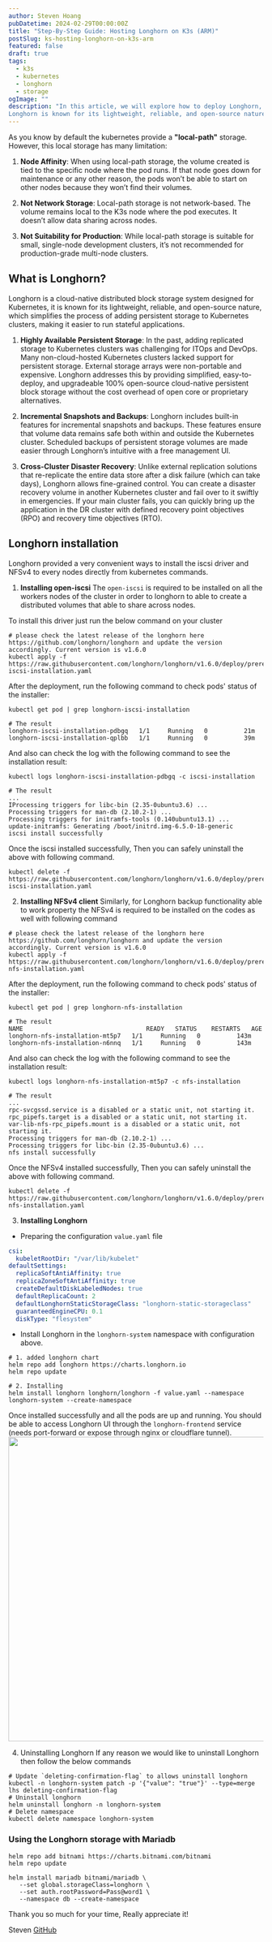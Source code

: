 ```yaml
---
author: Steven Hoang
pubDatetime: 2024-02-29T00:00:00Z
title: "Step-By-Step Guide: Hosting Longhorn on K3s (ARM)"
postSlug: ks-hosting-longhorn-on-k3s-arm
featured: false
draft: true
tags:
  - k3s
  - kubernetes
  - longhorn
  - storage
ogImage: ""
description: "In this article, we will explore how to deploy Longhorn, a cloud-native distributed block storage system designed for Kubernetes on our K3s (ARM). 
Longhorn is known for its lightweight, reliable, and open-source nature, which simplifies the process of adding persistent storage to Kubernetes clusters, making it easier to run stateful applications."
---
```


As you know by default the kubernetes provide a **"local-path"** storage. However, this local storage has many limitation:

1. **Node Affinity**: When using local-path storage, the volume created is tied to the specific node where the pod runs.
   If that node goes down for maintenance or any other reason, the pods won’t be able to start on other nodes because they won’t find their volumes.

2. **Not Network Storage**: Local-path storage is not network-based. The volume remains local to the K3s node where the pod executes.
   It doesn’t allow data sharing across nodes.

3. **Not Suitability for Production**: While local-path storage is suitable for small, single-node development clusters,
   it’s not recommended for production-grade multi-node clusters.

## What is Longhorn?

Longhorn is a cloud-native distributed block storage system designed for Kubernetes, it is known for its lightweight, reliable, and open-source nature,
which simplifies the process of adding persistent storage to Kubernetes clusters, making it easier to run stateful applications.

1. **Highly Available Persistent Storage**: In the past, adding replicated storage to Kubernetes clusters was challenging for ITOps and DevOps.
   Many non-cloud-hosted Kubernetes clusters lacked support for persistent storage. External storage arrays were non-portable and expensive.
   Longhorn addresses this by providing simplified, easy-to-deploy,
   and upgradeable 100% open-source cloud-native persistent block storage without the cost overhead of open core or proprietary alternatives.

2. **Incremental Snapshots and Backups**: Longhorn includes built-in features for incremental snapshots and backups.
   These features ensure that volume data remains safe both within and outside the Kubernetes cluster.
   Scheduled backups of persistent storage volumes are made easier through Longhorn’s intuitive with a free management UI.

3. **Cross-Cluster Disaster Recovery**: Unlike external replication solutions that re-replicate the entire data store after a disk failure (which can take days),
   Longhorn allows fine-grained control. You can create a disaster recovery volume in another Kubernetes cluster and fail over to it swiftly in emergencies.
   If your main cluster fails, you can quickly bring up the application in the DR cluster with defined recovery point objectives (RPO) and recovery time objectives (RTO).

## Longhorn installation

Longhorn provided a very convenient ways to install the iscsi driver and NFSv4 to every nodes directly from kubernetes commands.

1. **Installing open-iscsi**
   The `open-iscsi` is required to be installed on all the workers nodes of the cluster in order to longhorn to able to create a distributed volumes that able to share across nodes.

To install this driver just run the below command on your cluster

```shell
# please check the latest release of the longhorn here https://github.com/longhorn/longhorn and update the version accordingly. Current version is v1.6.0
kubectl apply -f https://raw.githubusercontent.com/longhorn/longhorn/v1.6.0/deploy/prerequisite/longhorn-iscsi-installation.yaml
```

After the deployment, run the following command to check pods' status of the installer:

```shell
kubectl get pod | grep longhorn-iscsi-installation

# The result
longhorn-iscsi-installation-pdbgq   1/1     Running   0          21m
longhorn-iscsi-installation-qplbb   1/1     Running   0          39m
```

And also can check the log with the following command to see the installation result:

```shell
kubectl logs longhorn-iscsi-installation-pdbgq -c iscsi-installation

# The result
...
IProcessing triggers for libc-bin (2.35-0ubuntu3.6) ...
Processing triggers for man-db (2.10.2-1) ...
Processing triggers for initramfs-tools (0.140ubuntu13.1) ...
update-initramfs: Generating /boot/initrd.img-6.5.0-18-generic
iscsi install successfully
```

Once the iscsi installed successfully, Then you can safely uninstall the above with following command.

```shell
kubectl delete -f https://raw.githubusercontent.com/longhorn/longhorn/v1.6.0/deploy/prerequisite/longhorn-iscsi-installation.yaml
```

2. **Installing NFSv4 client**
   Similarly, for Longhorn backup functionality able to work property the NFSv4 is required to be installed on the codes as well with following command

```shell
# please check the latest release of the longhorn here https://github.com/longhorn/longhorn and update the version accordingly. Current version is v1.6.0
kubectl apply -f https://raw.githubusercontent.com/longhorn/longhorn/v1.6.0/deploy/prerequisite/longhorn-nfs-installation.yaml
```

After the deployment, run the following command to check pods' status of the installer:

```shell
kubectl get pod | grep longhorn-nfs-installation

# The result
NAME                                  READY   STATUS    RESTARTS   AGE
longhorn-nfs-installation-mt5p7   1/1     Running   0          143m
longhorn-nfs-installation-n6nnq   1/1     Running   0          143m
```

And also can check the log with the following command to see the installation result:

```shell
kubectl logs longhorn-nfs-installation-mt5p7 -c nfs-installation

# The result
...
rpc-svcgssd.service is a disabled or a static unit, not starting it.
rpc_pipefs.target is a disabled or a static unit, not starting it.
var-lib-nfs-rpc_pipefs.mount is a disabled or a static unit, not starting it.
Processing triggers for man-db (2.10.2-1) ...
Processing triggers for libc-bin (2.35-0ubuntu3.6) ...
nfs install successfully
```

Once the NFSv4 installed successfully, Then you can safely uninstall the above with following command.

```shell
kubectl delete -f https://raw.githubusercontent.com/longhorn/longhorn/v1.6.0/deploy/prerequisite/longhorn-nfs-installation.yaml
```

3. **Installing Longhorn**

- Preparing the configuration `value.yaml` file

```yaml
csi:
  kubeletRootDir: "/var/lib/kubelet"
defaultSettings:
  replicaSoftAntiAffinity: true
  replicaZoneSoftAntiAffinity: true
  createDefaultDiskLabeledNodes: true
  defaultReplicaCount: 2
  defaultLonghornStaticStorageClass: "longhorn-static-storageclass"
  guaranteedEngineCPU: 0.1
  diskType: "flesystem"
```

- Install Longhorn in the `longhorn-system` namespace with configuration above.

```shell
# 1. added longhorn chart
helm repo add longhorn https://charts.longhorn.io
helm repo update

# 2. Installing
helm install longhorn longhorn/longhorn -f value.yaml --namespace longhorn-system --create-namespace
```

Once installed successfully and all the pods are up and running.
You should be able to access Longhorn UI through the `longhorn-frontend` service (needs port-forward or expose through nginx or cloudflare tunnel).
<img src="/assets/ks-Install-nginx-on-pi-cluster/pi-cluster-nginx-diagram.png" width="600px">

4. Uninstalling Longhorn
   If any reason we would like to uninstall Longhorn then follow the below commands

```shell
# Update `deleting-confirmation-flag` to allows uninstall longhorn
kubectl -n longhorn-system patch -p '{"value": "true"}' --type=merge lhs deleting-confirmation-flag
# Uninstall longhorn
helm uninstall longhorn -n longhorn-system
# Delete namespace
kubectl delete namespace longhorn-system
```

### Using the Longhorn storage with Mariadb

```shell
helm repo add bitnami https://charts.bitnami.com/bitnami
helm repo update

helm install mariadb bitnami/mariadb \
   --set global.storageClass=longhorn \
   --set auth.rootPassword=Pass@word1 \
   --namespace db --create-namespace
```

Thank you so much for your time, Really appreciate it!

Steven
[GitHub](<[https://github.com/baoduy](https://github.com/baoduy)>)
